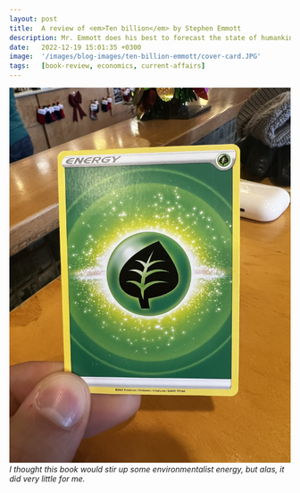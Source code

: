 ```yaml
---
layout: post
title:  A review of <em>Ten billion</em> by Stephen Emmott
description: Mr. Emmott does his best to forecast the state of humankind and reaches a pessimistic conclusion - "we're fucked".
date:   2022-12-19 15:01:35 +0300
image:  '/images/blog-images/ten-billion-emmott/cover-card.JPG'
tags:   [book-review, economics, current-affairs]
---
```




<div class="gallery-box">
  <div class="gallery">
    <img src="/images/blog-images/ten-billion-emmott/card.JPG" loading="lazy">
  </div>
  <em>I thought this book would stir up some environmentalist energy, but alas, it did very little for me.</em>
</div>